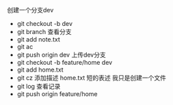 创建一个分支dev
* git checkout -b dev
* git branch 查看分支
* git add note.txt
* git ac
* git push origin dev 上传dev分支
* git checkout -b feature/home dev
* git add home.txt
* git cz  添加描述 home.txt 短的表述 我只是创建一个文件
* git log 查看记录
* git push origin feature/home
